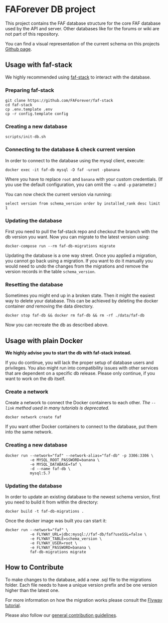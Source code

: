 # FAForever DB project

This project contains the FAF database structure for the core FAF database used by the API and server. Other databases like for the forums or wiki are not part of this repository.

You can find a visual representation of the current schema on this projects [Github page](https://faforever.github.io/db/relationships.html).

## Usage with faf-stack
We highly recommended using [faf-stack](https://github.com/FAForever/faf-stack) to interact with the database.

### Preparing faf-stack
    git clone https://github.com/FAForever/faf-stack
    cd faf-stack
    cp .env.template .env
    cp -r config.template config

### Creating a new database
    scripts/init-db.sh

### Connecting to the database & check current version
In order to connect to the database using the mysql client, execute:

    docker exec -it faf-db mysql -D faf -uroot -pbanana

Where you have to replace `root` and `banana` with your custom credentials. (If you use the default configuration, you can omit the `-u` and `-p` parameter.)

You can now check the current version via running:

    select version from schema_version order by installed_rank desc limit 1

### Updating the database
First you need to pull the faf-stack repo and checkout the branch with the db version you want. Now you can migrate to the latest version using:

    docker-compose run --rm faf-db-migrations migrate

Updating the database is a one way street. Once you applied a migration, you cannot go back using a migration. If you want to do it manually you would need to undo the changes from the migrations and remove the version records in the table `schema_version`.


### Resetting the database
Sometimes you might end up in a broken state. Then it might the easiest way to delete your database. This can be achieved by deleting the docker container *and* removing the data directory.

    docker stop faf-db && docker rm faf-db && rm -rf ./data/faf-db

Now you can recreate the db as described above.


## Usage with plain Docker
**We highly advise you to start the db with faf-stack instead.**

If you do continue, you will lack the proper setup of database users and privileges. You also might run into compatibility issues with other services that are dependent on a specific db release. Please only continue, if you want to work on the db itself.

### Create a network
Create a network to connect the Docker containers to each other. _The `--link` method used in many tutorials is deprecated._

    docker network create faf

If you want other Docker containers to connect to the database, put them into the same network.

### Creating a new database
    docker run --network="faf" --network-alias="faf-db" -p 3306:3306 \
               -e MYSQL_ROOT_PASSWORD=banana \
               -e MYSQL_DATABASE=faf \
               -d --name faf-db \
               mysql:5.7

### Updating the database
In order to update an existing database to the newest schema version, first you need to build it from within the directory:

    docker build -t faf-db-migrations .

Once the docker image was built you can start it:

    docker run --network="faf" \
               -e FLYWAY_URL=jdbc:mysql://faf-db/faf?useSSL=false \
               -e FLYWAY_TABLE=schema_version \
               -e FLYWAY_USER=root \
               -e FLYWAY_PASSWORD=banana \
               faf-db-migrations migrate

## How to Contribute

To make changes to the database, add a new .sql file to the migrations folder. Each file needs to have a unique version prefix and be one version higher than the latest one.

For more information on how the migration works please consult the [Flyway tutorial](https://flywaydb.org/getstarted/how).

Please also follow our [general contribution guidelines](https://github.com/FAForever/db/wiki/How-to-Contribute).
